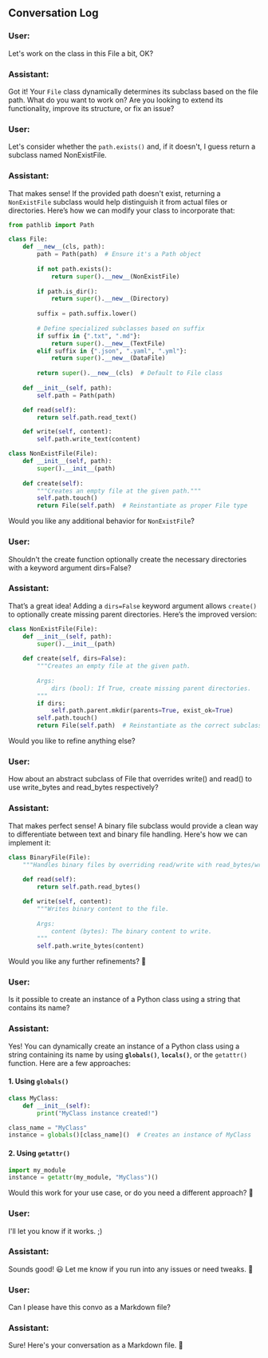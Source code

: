 ## Conversation Log

### User:
Let's work on the class in this File a bit, OK?

### Assistant:
Got it! Your `File` class dynamically determines its subclass based on the file path. What do you want to work on? Are you looking to extend its functionality, improve its structure, or fix an issue?

### User:
Let's consider whether the `path.exists()` and, if it doesn't, I guess return a subclass named NonExistFile.

### Assistant:
That makes sense! If the provided path doesn't exist, returning a `NonExistFile` subclass would help distinguish it from actual files or directories. Here’s how we can modify your class to incorporate that:

```python
from pathlib import Path

class File:
    def __new__(cls, path):
        path = Path(path)  # Ensure it's a Path object
        
        if not path.exists():
            return super().__new__(NonExistFile)
        
        if path.is_dir():
            return super().__new__(Directory)
        
        suffix = path.suffix.lower()
        
        # Define specialized subclasses based on suffix
        if suffix in {".txt", ".md"}:
            return super().__new__(TextFile)
        elif suffix in {".json", ".yaml", ".yml"}:
            return super().__new__(DataFile)
        
        return super().__new__(cls)  # Default to File class
    
    def __init__(self, path):
        self.path = Path(path)

    def read(self):
        return self.path.read_text()

    def write(self, content):
        self.path.write_text(content)

class NonExistFile(File):
    def __init__(self, path):
        super().__init__(path)
    
    def create(self):
        """Creates an empty file at the given path."""
        self.path.touch()
        return File(self.path)  # Reinstantiate as proper File type
```

Would you like any additional behavior for `NonExistFile`?

### User:
Shouldn't the create function optionally create the necessary directories with a keyword argument dirs=False?

### Assistant:
That’s a great idea! Adding a `dirs=False` keyword argument allows `create()` to optionally create missing parent directories. Here’s the improved version:

```python
class NonExistFile(File):
    def __init__(self, path):
        super().__init__(path)
    
    def create(self, dirs=False):
        """Creates an empty file at the given path.
        
        Args:
            dirs (bool): If True, create missing parent directories.
        """
        if dirs:
            self.path.parent.mkdir(parents=True, exist_ok=True)
        self.path.touch()
        return File(self.path)  # Reinstantiate as the correct subclass
```

Would you like to refine anything else?

### User:
How about an abstract subclass of File that overrides write() and read() to use write_bytes and read_bytes respectively?

### Assistant:
That makes perfect sense! A binary file subclass would provide a clean way to differentiate between text and binary file handling. Here's how we can implement it:

```python
class BinaryFile(File):
    """Handles binary files by overriding read/write with read_bytes/write_bytes."""
    
    def read(self):
        return self.path.read_bytes()

    def write(self, content):
        """Writes binary content to the file.
        
        Args:
            content (bytes): The binary content to write.
        """
        self.path.write_bytes(content)
```

Would you like any further refinements? 🚀

### User:
Is it possible to create an instance of a Python class using a string that contains its name?

### Assistant:
Yes! You can dynamically create an instance of a Python class using a string containing its name by using **`globals()`**, **`locals()`**, or the `getattr()` function. Here are a few approaches:

#### **1. Using `globals()`**
```python
class MyClass:
    def __init__(self):
        print("MyClass instance created!")

class_name = "MyClass"
instance = globals()[class_name]()  # Creates an instance of MyClass
```

#### **2. Using `getattr()`**
```python
import my_module
instance = getattr(my_module, "MyClass")()
```

Would this work for your use case, or do you need a different approach? 🚀

### User:
I'll let you know if it works. ;)

### Assistant:
Sounds good! 😃 Let me know if you run into any issues or need tweaks. 🚀

### User:
Can I please have this convo as a Markdown file?

### Assistant:
Sure! Here's your conversation as a Markdown file. 🚀

